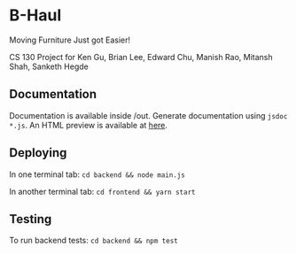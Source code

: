 # B-Haul
Moving Furniture Just got Easier!

CS 130 Project for Ken Gu, Brian Lee, Edward Chu, Manish Rao, Mitansh Shah, Sanketh Hegde

## Documentation
Documentation is available inside /out. Generate documentation using `jsdoc *.js`.
An HTML preview is available at [here](https://htmlpreview.github.io/?https://github.com/shahmitansh/B-Haul/blob/master/out/index.html).

## Deploying
In one terminal tab:
`cd backend && node main.js`

In another terminal tab:
`cd frontend && yarn start`

## Testing
To run backend tests:
`cd backend && npm test`

